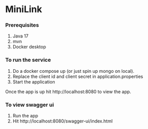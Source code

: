 # MiniLink

### Prerequisites 
1. Java 17
2. mvn
3. Docker desktop

### To run the service
1. Do a docker compose up (or just spin up mongo on local).
2. Replace the client id and client secret in application.properties
3. Start the application

Once the app is up hit http://localhost:8080 to view the app.

### To view swagger ui
1. Run the app
2. Hit http://localhost:8080/swagger-ui/index.html